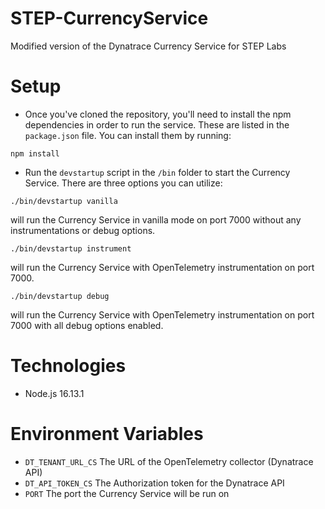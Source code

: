 # STEP-CurrencyService

Modified version of the Dynatrace Currency Service for STEP Labs

# Setup

- Once you've cloned the repository, you'll need to install the npm dependencies in order to run the service. These are listed in the `package.json` file. You can install them by running:

```
npm install
```

- Run the `devstartup` script in the `/bin` folder to start the Currency Service. There are three options you can utilize:

```
./bin/devstartup vanilla
```

will run the Currency Service in vanilla mode on port 7000 without any instrumentations or debug options.

```
./bin/devstartup instrument
```

will run the Currency Service with OpenTelemetry instrumentation on port 7000.

```
./bin/devstartup debug
```

will run the Currency Service with OpenTelemetry instrumentation on port 7000 with all debug options enabled.

# Technologies

- Node.js 16.13.1

# Environment Variables

- `DT_TENANT_URL_CS` The URL of the OpenTelemetry collector (Dynatrace API)
- `DT_API_TOKEN_CS` The Authorization token for the Dynatrace API
- `PORT` The port the Currency Service will be run on
